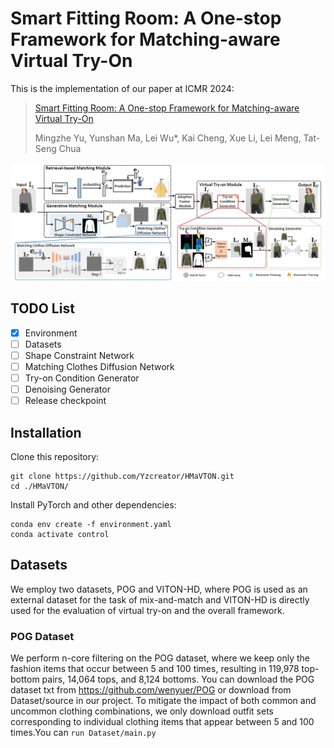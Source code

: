 # Smart Fitting Room: A One-stop Framework for Matching-aware Virtual Try-On
This is the implementation of our paper at ICMR 2024:
> [Smart Fitting Room: A One-stop Framework for Matching-aware Virtual Try-On](https://arxiv.org/abs/2401.16825)
> 
> Mingzhe Yu, Yunshan Ma, Lei Wu*, Kai Cheng, Xue Li, Lei Meng, Tat-Seng Chua

![Model for this project](figures/model.png)

## TODO List
- [x] Environment
- [ ] Datasets
- [ ] Shape Constraint Network
- [ ] Matching Clothes Diffusion Network
- [ ] Try-on Condition Generator
- [ ] Denoising Generator
- [ ] Release checkpoint

## Installation
Clone this repository:
```
git clone https://github.com/Yzcreator/HMaVTON.git
cd ./HMaVTON/
```
Install PyTorch and other dependencies:
```
conda env create -f environment.yaml
conda activate control
```
## Datasets
We employ two datasets, POG and VITON-HD, where POG is used as an external dataset for the task of mix-and-match and VITON-HD is directly used for the evaluation of virtual try-on and the overall framework. 
### POG Dataset
We perform n-core filtering on the POG dataset, where we keep only the fashion items that occur between 5 and 100 times, resulting in 119,978 top-bottom pairs, 14,064 tops, and 8,124 bottoms.
You can download the POG dataset txt from https://github.com/wenyuer/POG or download from Dataset/source in our project.
To mitigate the impact of both common and uncommon clothing combinations, we only download outfit sets corresponding to individual clothing items that appear between 5 and 100 times.You can `run Dataset/main.py`









